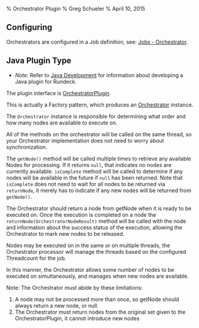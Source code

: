 % Orchestrator Plugin
% Greg Schueler
% April 10, 2015


## Configuring

Orchestrators are configured in a Job definition, see: [Jobs - Orchestrator](../manual/creating-jobs.html#orchestrator).

## Java Plugin Type

* *Note*: Refer to [Java Development](plugin-development.html#java-plugin-development) for information about developing a Java plugin for Rundeck.

The plugin interface is [OrchestratorPlugin](../javadoc/com/dtolabs/rundeck/plugins/orchestrator/OrchestratorPlugin.html).

This is actually a Factory pattern, which produces an [Orchestrator](../javadoc/com/dtolabs/rundeck/plugins/orchestrator/Orchestrator.html) instance.

The `Orchestrator` instance is responsible for determining what order and how many nodes are available to execute on.

All of the methods on the orchestrator will be called on the same thread,
so your Orchestrator implementation does not need to worry about synchronization.

The `getNode()` method will be called multiple times to retrieve any available Nodes for processing.
If it returns `null`, that indicates no nodes are currently available.
`isComplete` method will be called to determine if any nodes will be available in the future if `null` has been returned.
Note that `isComplete` does not need to wait for all nodes to be returned via `returnNode`,
it merely has to indicate if any new nodes will be returned from `getNode()`.

The Orchestrator should return a node from getNode when it is ready to be executed on.
Once the execution is completed on a node the `returnNode(OrchestratorNodeResult)` method will be called with the node and information about the success status of the execution,
allowing the Orchestrator to mark new nodes to be released.

Nodes may be executed on in the same or on multiple threads,
the Orchestrator processor will manage the threads based on the configured Threadcount for the job.

In this manner, the Orchestrator allows some number of nodes to be executed on simultaneously, and manages
when new nodes are available.

Note: The Orchestrator must abide by these limitations:

1. A node may not be processed more than once, so getNode should always return a new node, or null.
2. The Orchestrator must return nodes from the original set given to the OrchestratorPlugin, it cannot introduce new nodes